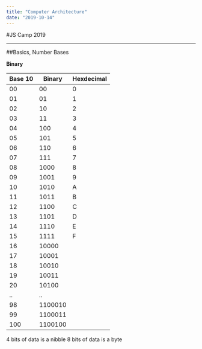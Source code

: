 ```yaml
---
title: "Computer Architecture"
date: "2019-10-14"
---
```


#JS Camp 2019

---

##Basics, Number Bases

**Binary**

| Base 10 | Binary  | Hexdecimal |
| ------- | ------- | ---------- |
| 00      | 00      | 0          |
| 01      | 01      | 1          |
| 02      | 10      | 2          |
| 03      | 11      | 3          |
| 04      | 100     | 4          |
| 05      | 101     | 5          |
| 06      | 110     | 6          |
| 07      | 111     | 7          |
| 08      | 1000    | 8          |
| 09      | 1001    | 9          |
| 10      | 1010    | A          |
| 11      | 1011    | B          |
| 12      | 1100    | C          |
| 13      | 1101    | D          |
| 14      | 1110    | E          |
| 15      | 1111    | F          |
| 16      | 10000   |
| 17      | 10001   |
| 18      | 10010   |
| 19      | 10011   |
| 20      | 10100   |
| ..      | ..      |
| 98      | 1100010 |
| 99      | 1100011 |
| 100     | 1100100 |

4 bits of data is a nibble
8 bits of data is a byte
